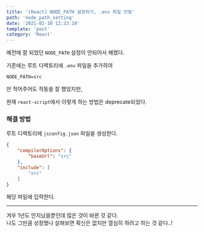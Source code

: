```yaml
---
title: '[React] NODE_PATH 설정하기, .env 파일 안됨'
path: 'node_path_setting'
date: '2021-02-10 12:23:10'
template: 'post'
category: 'React'
---
```


예전에 잘 되었던 `NODE_PATH` 설정이 안되어서 해멨다.

기존에는 루트 디렉토리에 `.env` 파일을 추가하여
```
NODE_PATH=src
```

만 적어주어도 작동을 잘 했었지만,

현재 `react-script`에서 이렇게 하는 방법은 deprecate되었다.

### 해결 방법

루트 디렉토리에 `jsconfig.json` 파일을 생성한다.

```json
{
    "compilerOptions": {
        "baseUrl": "src"
    },
    "include": [
        "src"
    ]
}
```

해당 파일에 입력한다.


* * *

겨우 1년도 안지났을뿐인데 많은 것이 바뀐 것 같다.   
나도 그만큼 성장했나 살펴보면 확신은 없지만 열심히 하려고 하는 것 같다..!